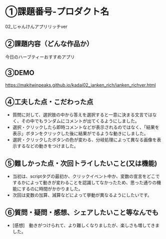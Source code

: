 
# ①課題番号-プロダクト名
02_じゃんけんアプリリッチver

## ②課題内容（どんな作品か）
今日のハーブティーおすすめアプリ

## ③DEMO
https://makitwinpeaks.github.io/kadai02_janken_rich/janken_richver.html

## ④工夫した点・こだわった点


- 質問に対して、選択肢の中から答えを選択すると一意に決まる文言ではなく、その中でもランダムにコメントが出てくるようにしました。
- 選択・クリックしたら即時コメントなどが表示されるのではなく、「結果を表示」ボタンをクリックした後に結果がでるような動きにしました。
- 選択・クリックしたボタンの色が変わる、分岐処理によって異なる画像を表示するなどの動きをつけました。
  
## ⑤難しかった点・次回トライしたいこと(又は機能)

- 当初は、scriptタグの最初か、クリックイベント中か、変数の宣言をどこでするかによって動きが変わることを認識してなかったため、思った通りの機能にするのに時間がかかりました。
- 次回は変数の加算、減算などによって挙動が異なるようにしたいです。

## ⑥質問・疑問・感想、シェアしたいこと等なんでも

- [感想]　動きがつけられて、より難しくなりましたが、楽しさも増してきました。


